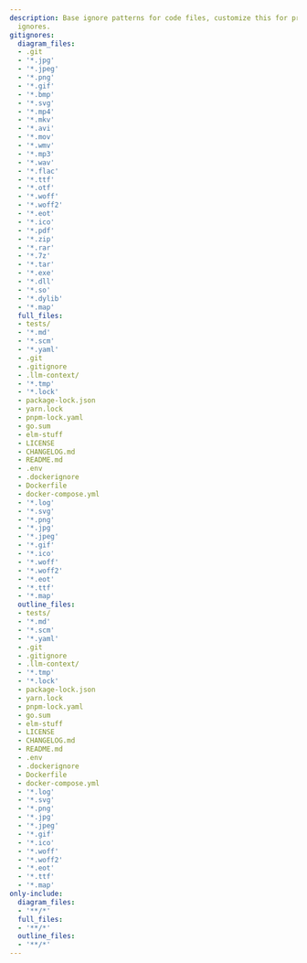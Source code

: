 ```yaml
---
description: Base ignore patterns for code files, customize this for project-specific
  ignores.
gitignores:
  diagram_files:
  - .git
  - '*.jpg'
  - '*.jpeg'
  - '*.png'
  - '*.gif'
  - '*.bmp'
  - '*.svg'
  - '*.mp4'
  - '*.mkv'
  - '*.avi'
  - '*.mov'
  - '*.wmv'
  - '*.mp3'
  - '*.wav'
  - '*.flac'
  - '*.ttf'
  - '*.otf'
  - '*.woff'
  - '*.woff2'
  - '*.eot'
  - '*.ico'
  - '*.pdf'
  - '*.zip'
  - '*.rar'
  - '*.7z'
  - '*.tar'
  - '*.exe'
  - '*.dll'
  - '*.so'
  - '*.dylib'
  - '*.map'
  full_files:
  - tests/
  - '*.md'
  - '*.scm'
  - '*.yaml'
  - .git
  - .gitignore
  - .llm-context/
  - '*.tmp'
  - '*.lock'
  - package-lock.json
  - yarn.lock
  - pnpm-lock.yaml
  - go.sum
  - elm-stuff
  - LICENSE
  - CHANGELOG.md
  - README.md
  - .env
  - .dockerignore
  - Dockerfile
  - docker-compose.yml
  - '*.log'
  - '*.svg'
  - '*.png'
  - '*.jpg'
  - '*.jpeg'
  - '*.gif'
  - '*.ico'
  - '*.woff'
  - '*.woff2'
  - '*.eot'
  - '*.ttf'
  - '*.map'
  outline_files:
  - tests/
  - '*.md'
  - '*.scm'
  - '*.yaml'
  - .git
  - .gitignore
  - .llm-context/
  - '*.tmp'
  - '*.lock'
  - package-lock.json
  - yarn.lock
  - pnpm-lock.yaml
  - go.sum
  - elm-stuff
  - LICENSE
  - CHANGELOG.md
  - README.md
  - .env
  - .dockerignore
  - Dockerfile
  - docker-compose.yml
  - '*.log'
  - '*.svg'
  - '*.png'
  - '*.jpg'
  - '*.jpeg'
  - '*.gif'
  - '*.ico'
  - '*.woff'
  - '*.woff2'
  - '*.eot'
  - '*.ttf'
  - '*.map'
only-include:
  diagram_files:
  - '**/*'
  full_files:
  - '**/*'
  outline_files:
  - '**/*'
---
```


